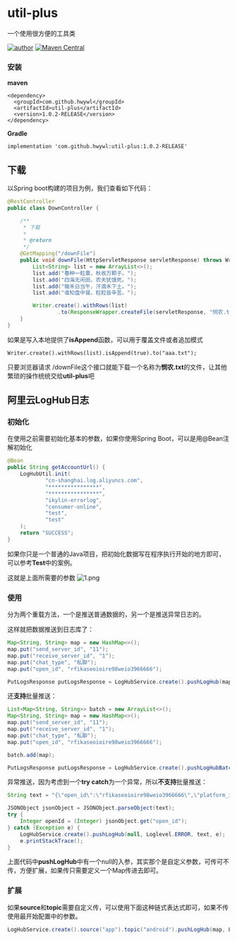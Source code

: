 # util-plus
一个使用很方便的工具类

[![author](https://img.shields.io/badge/author-HWY-red.svg)](https://github.com/HWYWL)  [![Maven Central](https://img.shields.io/badge/util--plus-1.0.1--RELEASE-ff69b4.svg)](https://search.maven.org/artifact/com.github.hwywl/util-plus/1.0.1-RELEASE/jar)

### 安装
**maven**
```
<dependency>
  <groupId>com.github.hwywl</groupId>
  <artifactId>util-plus</artifactId>
  <version>1.0.2-RELEASE</version>
</dependency>
```

**Gradle**
```
implementation 'com.github.hwywl:util-plus:1.0.2-RELEASE'
```



## 下载
以Spring boot构建的项目为例，我们查看如下代码：
```java
@RestController
public class DownController {

    /**
     * 下载
     *
     * @return
     */
    @GetMapping("/downFile")
    public void downFile(HttpServletResponse servletResponse) throws WriterException {
        List<String> list = new ArrayList<>();
        list.add("春种一粒粟，秋收万颗子。");
        list.add("四海无闲田，农夫犹饿死。");
        list.add("锄禾日当午，汗滴禾下土。");
        list.add("谁知盘中餐，粒粒皆辛苦。");

        Writer.create().withRows(list)
                .to(ResponseWrapper.createFile(servletResponse, "悯农.txt"));
    }
}
```

如果是写入本地提供了**isAppend**函数，可以用于覆盖文件或者追加模式
```
Writer.create().withRows(list).isAppend(true).to("aaa.txt");
```
只要浏览器请求 /downFile这个接口就能下载一个名称为**悯农.txt**的文件，让其他繁琐的操作统统交给**util-plus**吧


## 阿里云LogHub日志
### 初始化
在使用之前需要初始化基本的参数，如果你使用Spring Boot，可以是用@Bean注解初始化
```java
@Bean
public String getAccountUrl() {
	LogHubUtil.init(
            "cn-shanghai.log.aliyuncs.com",
            "****************",
            "****************",
            "ikylin-errorlog",
            "consumer-online",
            "test",
            "test"
    );
	return "SUCCESS";
}
```

如果你只是一个普通的Java项目，把初始化数据写在程序执行开始的地方即可，可以参考**Test**中的案例。

这就是上面所需要的参数
![1.png](http://yanxuan.nosdn.127.net/d652eba243bc4f33ddc1a18ab4dd2c63.png)

### 使用
分为两个重载方法，一个是推送普通数据的，另一个是推送异常日志的。

这样就把数据推送到日志库了：
```java
Map<String, String> map = new HashMap<>();
map.put("send_server_id", "11");
map.put("receive_server_id", "1");
map.put("chat_type", "私聊");
map.put("open_id", "rfikaseoioire98weio3966666");

PutLogsResponse putLogsResponse = LogHubService.create().pushLogHub(map);
```
还**支持**批量推送：
```java
List<Map<String, String>> batch = new ArrayList<>();
Map<String, String> map = new HashMap<>();
map.put("send_server_id", "11");
map.put("receive_server_id", "1");
map.put("chat_type", "私聊");
map.put("open_id", "rfikaseoioire98weio3966666");

batch.add(map);

PutLogsResponse putLogsResponse = LogHubService.create().pushLogHubBatch(batch);
```

异常推送，因为考虑到一个**try catch**为一个异常，所以**不支持**批量推送：
```java
String text = "{\"open_id\":\"rfikaseoioire98weio3966666\",\"platform_id\":11,\"app_id\":11}";

JSONObject jsonObject = JSONObject.parseObject(text);
try {
    Integer openId = (Integer) jsonObject.get("open_id");
} catch (Exception e) {
    LogHubService.create().pushLogHub(null, Loglevel.ERROR, text, e);
    e.printStackTrace();
}
```
上面代码中**pushLogHub**中有一个null的入参，其实那个是自定义参数，可传可不传，方便扩展，如果传只需要定义一个Map传进去即可。

### 扩展
如果**source**和**topic**需要自定义传，可以使用下面这种链式表达式即可，如果不传使用最开始配置中的参数。
```java
LogHubService.create().source("app").topic("android").pushLogHub(map, Loglevel.ERROR, text, e);
```

